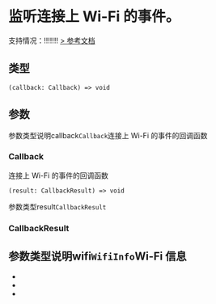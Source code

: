 # 监听连接上 Wi-Fi 的事件。
支持情况：!!!!!!!
[> 参考文档
](https://developers.weixin.qq.com/miniprogram/dev/api/device/wifi/wx.onWifiConnected.html)
## 类型[​](onWifiConnected.html#类型)
```tsx
(callback: Callback) => void
```

## 参数[​](onWifiConnected.html#参数)
参数类型说明callback`Callback`连接上 Wi-Fi 的事件的回调函数
### Callback[​](onWifiConnected.html#callback)
连接上 Wi-Fi 的事件的回调函数
```tsx
(result: CallbackResult) => void
```
参数类型result`CallbackResult`
### CallbackResult[​](onWifiConnected.html#callbackresult)
参数类型说明wifi`WifiInfo`Wi-Fi 信息
- 
- 

- 
-
